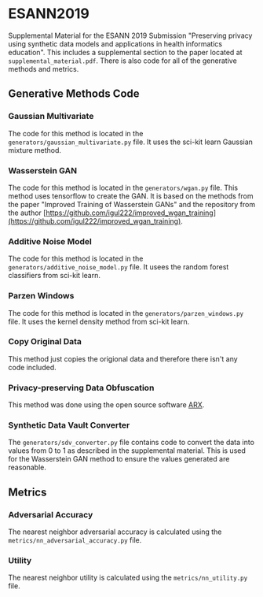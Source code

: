 # ESANN2019
Supplemental Material for the ESANN 2019 Submission "Preserving privacy using synthetic data models and applications in health informatics education". This includes a supplemental section to the paper located at `supplemental_material.pdf`. There is also code for all of the generative methods and metrics.


## Generative Methods Code
### Gaussian Multivariate
The code for this method is located in the `generators/gaussian_multivariate.py` file. It uses the sci-kit learn Gaussian mixture method.
### Wasserstein GAN
The code for this method is located in the `generators/wgan.py` file. This method uses tensorflow to create the GAN. It is based on the methods from the paper "Improved Training of Wasserstein GANs" and the repository from the author [https://github.com/igul222/improved_wgan_training](https://github.com/igul222/improved_wgan_training).
### Additive Noise Model
The code for this method is located in the `generators/additive_noise_model.py` file. It usees the random forest classifiers from sci-kit learn.
### Parzen Windows
The code for this method is located in the `generators/parzen_windows.py` file. It uses the kernel density method from sci-kit learn.
### Copy Original Data
This method just copies the origional data and therefore there isn't any code included.
### Privacy-preserving Data Obfuscation
This method was done using the open source software [ARX](https://arx.deidentifier.org/). 
### Synthetic Data Vault Converter
The `generators/sdv_converter.py` file contains code to convert the data into values from 0 to 1 as described in the supplemental material. This is used for the Wasserstein GAN method to ensure the values generated are reasonable.

## Metrics
### Adversarial Accuracy
The nearest neighbor adversarial accuracy is calculated using the `metrics/nn_adversarial_accuracy.py` file.
### Utility
The nearest neighbor utility is calculated using the `metrics/nn_utility.py` file.
